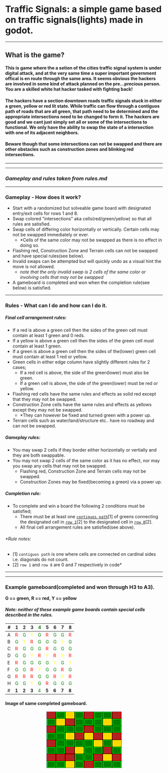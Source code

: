 
# Traffic Signals: a simple game based on traffic signals(lights) made in godot.

---
## What is the game?
#### This is game where the a setion of the cities traffic signal system is under digital attack, and at the very same time a super important government offical is en route through the same area. It seems obvious the hackers are involved in some kind of attack planned on the pre...precious person. You are a skilled white hat hacker tasked with fighting back!
#### The hackers have a section downtown roads traffic signals stuck in either a green, yellow or red lit state. While traffic can flow through a contiguos path of roads that are all green, that path need to be determined and the appropriate intersections need to be changed to form it. The hackers are good and we cant just simply set all or some of the intersections to functional. We only have the ability to swap the state of a intersection with one of its adjacent neighbors. 
#### Beware though that some intersections can not be swapped and there are other obstacles such as construction zones and blinking red intersections.

---
---
### *Gameplay and rules taken from rules.md*
---
### **Gameplay** - How does it work?
- Start with a randomized but solveable game board with designated entry/exit cells for rows 1 and 8.
- Swap colored "intersections" aka cells(red/green/yellow) so that all rules are satisfied.
- Swap cells of differing color horizontally or vertically. Certain cells may not be swapped immediately or ever.
  - *Cells of the same color may not be swapped as there is no effect in doing so.
- Flashing red, Construction Zone and Terrain cells can not be swapped and have special rules(see below).
- Invalid swaps can be attempted but will quickly undo as a visual hint the move is not allowed.
  - *note that the only invalid swap is 2 cells of the same color or involving cells that may not be swapped*
- A gameboard is completed and won when the completion rule(see below) is satisfied.

---
### **Rules** - What can I do and how can I do it.
##### **Final cell arrangement rules:**
- If a red is above a green cell then the sides of the green cell must contain at least 1 green and 0 reds.
- If a yellow is above a green cell then the sides of the green cell must contain at least 1 green.
- If a green is above a green cell then the sides of the(lower) green cell must contain at least 1 red or yellow.
- Green cells in either edge column have slightly different rules for 2 cases;
  - If a red cell is above, the side of the green(lower) must also be green.
  - If a green cell is above, the side of the green(lower) must be red or yellow.
- Flashing red cells have the same rules and effects as solid red except that they may not be swapped.
- Construction Zone cells have the same rules and effects as yellows except they may not be swapped.
  - *They can however be fixed and turned green with a power up.
- Terrain cells such as water/land/structure etc.. have no roadway and can not be swapped.
##### **Gameplay rules:**
- You may swap 2 cells if they border either horizontally or vertially and they are both swappable.
- You may not swap 2 cells of the same color as it has no effect, nor may you swap any cells that may not be swapped.
  - Flashing red, Construction Zone and Terrain cells may not be swapped.
  - Construction Zones may be fixed(becoming a green) via a power up.
##### **Completion rule:**
- To complete and win a board the following 2 conditions must be satisfied;
  - There must be at least one [`contiguos path`]()[1] of greens connecting the designated cell in [`row 1`]()[2] to the designated cell in [`row 8`]()[2].  
  - All final cell arrangement rules are satisfied(see above).

###### **Rule notes:*
- [1] `contiguos path` is one where cells are connected on cardinal sides i.e. diagonals do not count.
- [2] `row 1` and `row 8` are 0 and 7 respectively in code*

---
---
### Example gameboard(completed and won through H3 to A3).
**G == green, R == red, Y == yellow**
#### *Note: neither of these example game boards contain special cells described in the rules.*

|#|**1**|**2**|**3**|<font color="green">4</font>|**5**|**6**|**7**|**8**|
|-|-|-|-|-|-|-|-|-|
|A| <font color="red">R</font> | <font color="green">G</font> | <font color="yellow">Y</font> | <font color="green">G</font> | <font color="red">R</font> | <font color="green">G</font> | <font color="green">G</font> | <font color="red">R</font> |
|B| <font color="green">G</font> | <font color="yellow">Y</font> | <font color="red">R</font> | <font color="green">G</font> | <font color="green">G</font> | <font color="green">G</font> | <font color="yellow">Y</font> | <font color="green">G</font> |
|C| <font color="red">R</font> | <font color="green">G</font> | <font color="green">G</font> | <font color="green">G</font> | <font color="red">R</font> | <font color="green">G</font> | <font color="green">G</font> | <font color="green">G</font> |
|D| <font color="green">G</font> | <font color="green">G</font> | <font color="yellow">Y</font> | <font color="red">R</font> | <font color="yellow">Y</font> | <font color="red">R</font> | <font color="yellow">Y</font> | <font color="red">R</font> |
|E| <font color="red">R</font> | <font color="green">G</font> | <font color="green">G</font> | <font color="green">G</font> | <font color="green">G</font> | <font color="yellow">Y</font> | <font color="green">G</font> | <font color="yellow">Y</font> |
|F| <font color="green">G</font> | <font color="green">G</font> | <font color="red">R</font> | <font color="yellow">Y</font> | <font color="green">G</font> | <font color="green">G</font> | <font color="red">R</font> | <font color="green">G</font> |
|G| <font color="red">R</font> | <font color="red">R</font> | <font color="red">R</font> | <font color="green">G</font> | <font color="green">G</font> | <font color="red">R</font> | <font color="yellow">Y</font> | <font color="red">R</font> |
|H| <font color="green">G</font> | <font color="green">G</font> | <font color="yellow">Y</font> | <font color="green">G</font> | <font color="red">R</font> | <font color="green">G</font> | <font color="green">G</font> | <font color="green">G</font> |
|#|**1**|**2**|**3**|<font color="green">4</font>|**5**|**6**|**7**|**8**|

#### Image of same completed gameboard.
<center><img src="./assets/example_completed.png" alt="signals" width="240" height="180"/></a></center>
